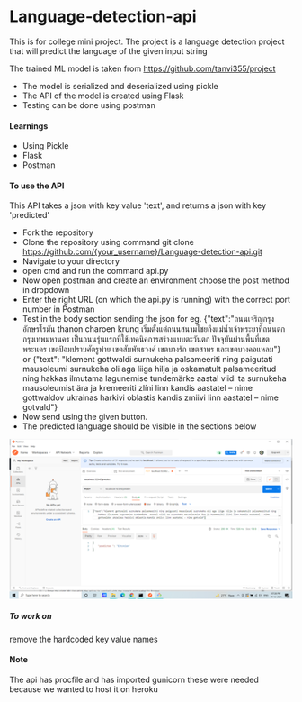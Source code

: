 # Language-detection-api
This is for college mini project.
The project is a language detection project that will predict the language of the given input string

The trained ML model is taken from https://github.com/tanvi355/project <br>
- The model is serialized and deserialized using pickle
- The API of the model is created using Flask
- Testing can be done using postman

#### Learnings
- Using Pickle
- Flask
- Postman

#### To use the API
This API takes a json with key value 'text', and returns a json with key 'predicted'

- Fork the repository
- Clone the repository using command git clone https://github.com/{your_username}/Language-detection-api.git
- Navigate to your directory
- open cmd and run the command api.py
- Now open postman and create an environment choose the post method in dropdown
- Enter the right URL (on which the api.py is running) with the correct port number in Postman
- Test in the body section sending the json for eg. {"text":"ถนนเจริญกรุง อักษรโรมัน thanon charoen krung เริ่มตั้งแต่ถนนสนามไชยถึงแม่น้ำเจ้าพระยาที่ถนนตก กรุงเทพมหานคร เป็นถนนรุ่นแรกที่ใช้เทคนิคการสร้างแบบตะวันตก ปัจจุบันผ่านพื้นที่เขตพระนคร เขตป้อมปราบศัตรูพ่าย เขตสัมพันธวงศ์ เขตบางรัก เขตสาทร และเขตบางคอแหลม"} <br>
or {"text": "klement gottwaldi surnukeha palsameeriti ning paigutati mausoleumi surnukeha oli aga liiga hilja ja oskamatult palsameeritud ning hakkas ilmutama lagunemise tundemärke  aastal viidi ta surnukeha mausoleumist ära ja kremeeriti zlíni linn kandis aastatel – nime gottwaldov ukrainas harkivi oblastis kandis zmiivi linn aastatel – nime gotvald"}
- Now send using the given button.
- The predicted language should be visible in the sections below

![](image.png)

##### To work on

remove the hardcoded key value names

#### Note
The api has procfile and has imported gunicorn these were needed because we wanted to host it on heroku
